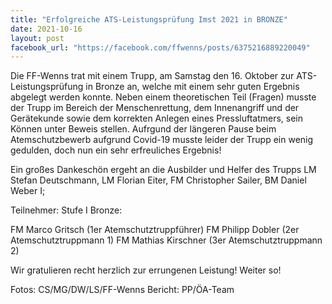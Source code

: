 ```yaml
---
title: "Erfolgreiche ATS-Leistungsprüfung Imst 2021 in BRONZE"
date: 2021-10-16
layout: post
facebook_url: "https://facebook.com/ffwenns/posts/6375216889220049"
---
```


Die FF-Wenns trat mit einem Trupp, am Samstag den 16. Oktober zur ATS-Leistungsprüfung in Bronze an, welche mit einem sehr guten Ergebnis abgelegt werden konnte. Neben einem theoretischen Teil (Fragen) musste der Trupp im Bereich der Menschenrettung, dem Innenangriff und der Gerätekunde sowie dem korrekten Anlegen eines Pressluftatmers, sein Können unter Beweis stellen. Aufrgund der längeren Pause beim Atemschutzbewerb aufgrund Covid-19 musste leider der Trupp ein wenig gedulden, doch nun ein sehr erfreuliches Ergebnis! 

Ein großes Dankeschön ergeht an die Ausbilder und Helfer des Trupps LM Stefan Deutschmann, LM Florian Eiter, FM Christopher Sailer, BM Daniel Weber I;

Teilnehmer:
Stufe I Bronze:

 FM Marco Gritsch (1er Atemschutztruppführer)
 FM Philipp Dobler (2er Atemschutztruppmann 1)
 FM Mathias Kirschner (3er Atemschutztruppmann 2)

Wir gratulieren recht herzlich zur errungenen Leistung! Weiter so! 

Fotos: CS/MG/DW/LS/FF-Wenns
Bericht: PP/ÖA-Team